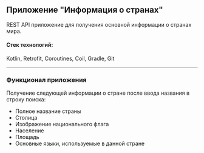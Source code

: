 <h2>Приложение "Информация о странах"</h2>

REST API приложение для получения основной информации о странах мира.

#### Стек технологий: 
Kotlin, Retrofit, Coroutines, Coil, Gradle, Git

---

<h3>Функционал приложения</h3>

Получение следующей информации о стране после ввода названия в строку поиска:
* Полное название страны
* Столица
* Изображение национального флага
* Население
* Площадь
* Основные языки, используемые в данной стране
